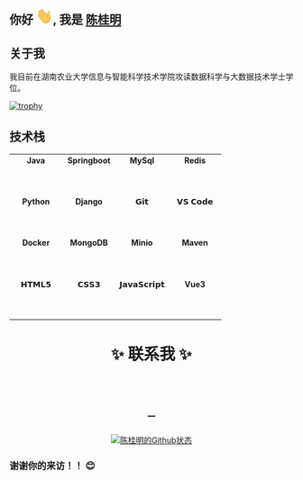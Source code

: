 ## 你好 <img src="https://raw.githubusercontent.com/parth-27/parth-27/master/Hi.gif" width="30px">, 我是 [陈桂明](https://github.com/cgm814)

<!-- <hr/> -->
## 关于我

我目前在湖南农业大学信息与智能科学技术学院攻读数据科学与大数据技术学士学位。

<!-- <hr/> -->

[![trophy](https://github-profile-trophy.vercel.app/?username=cgm814)](https://github.com/ryo-ma/github-profile-trophy)

## 技术栈

<table>
  <tbody>
    <tr valign="top">
      <td width="25%" align="center">
        <span><strong>Java</strong></span><br><br><br>
        <img height="64px" src="https://www.vectorlogo.zone/logos/java/java-ar21.svg" alt="">
      </td>
      <td width="25%" align="center">
        <span><strong>Springboot</strong></span><br><br><br>
        <img height="64px" src="https://www.vectorlogo.zone/logos/springio/springio-icon.svg" alt="">
      </td>
      <td width="25%" align="center">
        <span><strong>MySql</strong></span><br><br><br>
        <img height="64px" src="https://www.vectorlogo.zone/logos/mysql/mysql-ar21.svg" alt="">
      </td>
      <td width="25%" align="center">
        <span><strong>Redis</strong></span><br><br><br>
        <img height="64px" src="https://www.vectorlogo.zone/logos/redis/redis-ar21.svg" alt="">
      </td>
    </tr>
    <tr valign="top">
      <td width="25%" align="center">
        <span><strong>Python</strong></span><br><br><br>
        <img height="64px" src="https://cdn4.iconfinder.com/data/icons/logos-and-brands/512/267_Python_logo-128.png" alt="">
      </td>
      <td width="25%" align="center">
        <span><strong>Django</strong></span><br><br><br>
        <img height="64px" src="https://www.vectorlogo.zone/logos/djangoproject/djangoproject-ar21.svg" alt="">
      </td>
      <td width="25%" align="center">
        <span><strong>𝗚𝗶𝘁</strong></span><br><br><br>
        <img height="64px" src="https://cdn.svgporn.com/logos/git-icon.svg" alt="">
      </td>
      <td width="25%" align="center">
        <span><strong>𝗩𝗦 𝗖𝗼𝗱𝗲</strong></span><br><br><br>
        <img height="64px" src="https://cdn.svgporn.com/logos/visual-studio-code.svg" alt="">
      </td>
    </tr>
    <tr valign="top">
      <td width="25%" align="center">
        <span><strong>Docker</strong></span><br><br><br>
        <img height="64px" src="https://www.vectorlogo.zone/logos/docker/docker-official.svg" alt="">
      </td>
      <td width="25%" align="center">
        <span><strong>MongoDB</strong></span><br><br><br>
        <img height="64px" src="https://www.vectorlogo.zone/logos/mongodb/mongodb-ar21.svg" alt="">
      </td>
      <td width="25%" align="center">
        <span><strong>Minio</strong></span><br><br><br>
        <img height="64px" src="https://www.vectorlogo.zone/logos/minioio/minioio-ar21.svg" alt="">
      </td>
      <td width="25%" align="center">
        <span><strong>Maven</strong>
        </span><br><br><br>
        <img height="64px" src="https://www.vectorlogo.zone/logos/apache_maven/apache_maven-ar21.svg" alt="">
      </td>
    </tr>
    <tr valign="top">
      <td width="25%" align="center">
        <span>𝗛𝗧𝗠𝗟𝟱</span><br><br><br>
        <img height="64px" src="https://cdn.svgporn.com/logos/html-5.svg" alt="">
      </td>
      <td width="25%" align="center">
        <span>𝗖𝗦𝗦𝟯</span><br><br><br>
        <img height="64px" src="https://cdn.svgporn.com/logos/css-3.svg" alt="">
      </td>
      <td width="25%" align="center">
        <span>𝗝𝗮𝘃𝗮𝗦𝗰𝗿𝗶𝗽𝘁</span><br><br><br>
        <img height="64px" src="https://cdn.svgporn.com/logos/javascript.svg" alt="">
      </td>
      <td width="25%" align="center">
        <span><strong>Vue3</strong>
        </span><br><br><br>
        <img height="64px" src="https://www.vectorlogo.zone/logos/vuejs/vuejs-icon.svg" alt="">
      </td>
    </tr>
  </tbody>
</table>

<!-- <hr> -->

<h1 align="center">
✨ 联系我 ✨

  <!-- https://img.shields.io/badge/Linkedin-Parth Patel-blue&?style=social&logo=linkedin -->

  <!-- https://img.shields.io/badge/Github-Parth%20Patel-black&?style=social&logo=Github -->

  <!-- https://img.shields.io/badge/Facebook-Parth%20Patel-darkblue&?style=social&logo=Facebook -->

  <!-- https://img.shields.io/badge/Instagram-parth.__.27-red&?style=social&logo=Instagram -->

  <!-- https://img.shields.io/badge/Twitter-Parth%20Patel-blue&?style=social&logo=Twitter -->

<p align="center">
  <br/>
  <a href="https://github.com/cgm814">
    <img src="https://img.shields.io/badge/Github-%230A0A0A.svg?&style=flat-square&logo=Github&logoColor=white" alt="">  
  </a>

  <a href="https://gitee.com/chen_guiming">
    <img src="https://img.shields.io/badge/Gitee-red.svg?&style=flat-square&logo=Gitee&logoColor=white" alt="">
  </a>

  <a href="https://space.bilibili.com/2099391801?spm_id_from=333.1007.0.0">
    <img src="https://img.shields.io/badge/bilibili-blue.svg?&style=flat-square&logo=bilibili&logoColor=white" alt="">  
  </a>
</p>
</h1>

<div align = "center">

[![陈桂明的Github状态](https://github-readme-stats.vercel.app/api?username=cgm814&show_icons=true&theme=tokyonight)](https://github.com/anuraghazra/github-readme-stats)

<!-- <hr> -->

</div>

<h3>谢谢你的来访！！ 😊</h3>
